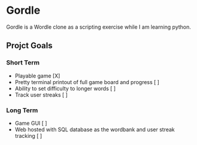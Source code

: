 # Gordle
Gordle is a Wordle clone as a scripting exercise while I am learning python.

## Projct Goals
### Short Term
- Playable game [X]
- Pretty terminal printout of full game board and progress [ ]
- Ability to set difficulty to longer words [ ]
- Track user streaks [ ]
### Long Term
- Game GUI [ ]
- Web hosted with SQL database as the wordbank and user streak tracking [ ]
